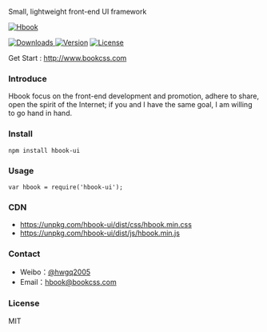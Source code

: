 Small, lightweight front-end UI framework

[![Hbook](http://www.bookcss.com/docs/images/banner.jpg)](http://www.bookcss.com)

<p align="left">
<a href="https://www.npmjs.com/package/hbook-ui"><img src="https://img.shields.io/npm/dt/hbook-ui.svg" alt="Downloads"> </a><a href="https://www.npmjs.com/package/hbook-ui"><img src="https://img.shields.io/npm/v/hbook-ui.svg" alt="Version"></a> <a href="https://www.npmjs.com/package/hbook-ui"><img src="https://img.shields.io/npm/l/hbook-ui.svg" alt="License"></a>
</p>

Get Start : http://www.bookcss.com

### Introduce
Hbook focus on the front-end development and promotion, adhere to share, open the spirit of the Internet; if you and I have the same goal, I am willing to go hand in hand.

### Install
```
npm install hbook-ui
```

### Usage
```
var hbook = require('hbook-ui');
```
### CDN

- https://unpkg.com/hbook-ui/dist/css/hbook.min.css
- https://unpkg.com/hbook-ui/dist/js/hbook.min.js

### Contact

- Weibo：[@hwgq2005](http://www.weibo.com/hwgq2005)
- Email：hbook@bookcss.com

### License
MIT